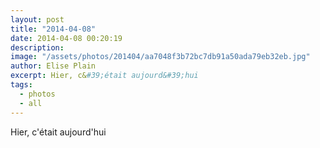 ```yaml
---
layout: post
title: "2014-04-08"
date: 2014-04-08 00:20:19
description: 
image: "/assets/photos/201404/aa7048f3b72bc7db91a50ada79eb32eb.jpg"
author: Elise Plain
excerpt: Hier, c&#39;était aujourd&#39;hui
tags: 
  - photos
  - all
---
```


Hier, c&#39;était aujourd&#39;hui
<p></p>
